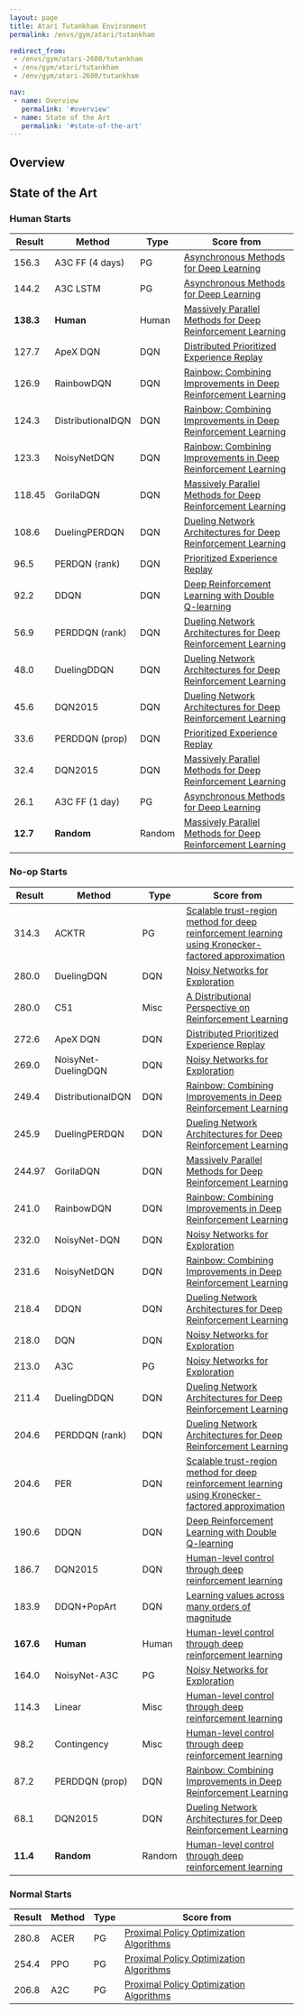 ```yaml
---
layout: page
title: Atari Tutankham Environment
permalink: /envs/gym/atari/tutankham

redirect_from:
 - /envs/gym/atari-2600/tutankham
 - /env/gym/atari/tutankham
 - /env/gym/atari-2600/tutankham

nav:
 - name: Overview
   permalink: '#overview'
 - name: State of the Art
   permalink: '#state-of-the-art'
---
```



## Overview

## State of the Art

### Human Starts

| Result | Method | Type | Score from |
|--------|--------|------|------------|
| 156.3 | A3C FF (4 days) | PG | [Asynchronous Methods for Deep Learning](https://arxiv.org/abs/1602.01783) |
| 144.2 | A3C LSTM | PG | [Asynchronous Methods for Deep Learning](https://arxiv.org/abs/1602.01783) |
| **138.3** | **Human** | Human | [Massively Parallel Methods for Deep Reinforcement Learning](https://arxiv.org/abs/1507.04296) |
| 127.7 | ApeX DQN | DQN | [Distributed Prioritized Experience Replay](https://arxiv.org/abs/1803.00933) |
| 126.9 | RainbowDQN | DQN | [Rainbow: Combining Improvements in Deep Reinforcement Learning](https://arxiv.org/abs/1710.02298) |
| 124.3 | DistributionalDQN | DQN | [Rainbow: Combining Improvements in Deep Reinforcement Learning](https://arxiv.org/abs/1710.02298) |
| 123.3 | NoisyNetDQN | DQN | [Rainbow: Combining Improvements in Deep Reinforcement Learning](https://arxiv.org/abs/1710.02298) |
| 118.45 | GorilaDQN | DQN | [Massively Parallel Methods for Deep Reinforcement Learning](https://arxiv.org/abs/1507.04296) |
| 108.6 | DuelingPERDQN | DQN | [Dueling Network Architectures for Deep Reinforcement Learning](https://arxiv.org/abs/1511.06581) |
| 96.5 | PERDQN (rank) | DQN | [Prioritized Experience Replay](https://arxiv.org/abs/1511.05952) |
| 92.2 | DDQN | DQN | [Deep Reinforcement Learning with Double Q-learning](https://arxiv.org/abs/1509.06461) |
| 56.9 | PERDDQN (rank) | DQN | [Dueling Network Architectures for Deep Reinforcement Learning](https://arxiv.org/abs/1511.06581) |
| 48.0 | DuelingDDQN | DQN | [Dueling Network Architectures for Deep Reinforcement Learning](https://arxiv.org/abs/1511.06581) |
| 45.6 | DQN2015 | DQN | [Dueling Network Architectures for Deep Reinforcement Learning](https://arxiv.org/abs/1511.06581) |
| 33.6 | PERDDQN (prop) | DQN | [Prioritized Experience Replay](https://arxiv.org/abs/1511.05952) |
| 32.4 | DQN2015 | DQN | [Massively Parallel Methods for Deep Reinforcement Learning](https://arxiv.org/abs/1507.04296) |
| 26.1 | A3C FF (1 day) | PG | [Asynchronous Methods for Deep Learning](https://arxiv.org/abs/1602.01783) |
| **12.7** | **Random** | Random | [Massively Parallel Methods for Deep Reinforcement Learning](https://arxiv.org/abs/1507.04296) |

### No-op Starts

| Result | Method | Type | Score from |
|--------|--------|------|------------|
| 314.3 | ACKTR | PG | [Scalable trust-region method for deep reinforcement learning using Kronecker-factored approximation](https://arxiv.org/abs/1708.05144) |
| 280.0 | DuelingDQN | DQN | [Noisy Networks for Exploration](https://arxiv.org/abs/1706.10295) |
| 280.0 | C51 | Misc | [A Distributional Perspective on Reinforcement Learning](https://arxiv.org/abs/1707.06887) |
| 272.6 | ApeX DQN | DQN | [Distributed Prioritized Experience Replay](https://arxiv.org/abs/1803.00933) |
| 269.0 | NoisyNet-DuelingDQN | DQN | [Noisy Networks for Exploration](https://arxiv.org/abs/1706.10295) |
| 249.4 | DistributionalDQN | DQN | [Rainbow: Combining Improvements in Deep Reinforcement Learning](https://arxiv.org/abs/1710.02298) |
| 245.9 | DuelingPERDQN | DQN | [Dueling Network Architectures for Deep Reinforcement Learning](https://arxiv.org/abs/1511.06581) |
| 244.97 | GorilaDQN | DQN | [Massively Parallel Methods for Deep Reinforcement Learning](https://arxiv.org/abs/1507.04296) |
| 241.0 | RainbowDQN | DQN | [Rainbow: Combining Improvements in Deep Reinforcement Learning](https://arxiv.org/abs/1710.02298) |
| 232.0 | NoisyNet-DQN | DQN | [Noisy Networks for Exploration](https://arxiv.org/abs/1706.10295) |
| 231.6 | NoisyNetDQN | DQN | [Rainbow: Combining Improvements in Deep Reinforcement Learning](https://arxiv.org/abs/1710.02298) |
| 218.4 | DDQN | DQN | [Dueling Network Architectures for Deep Reinforcement Learning](https://arxiv.org/abs/1511.06581) |
| 218.0 | DQN | DQN | [Noisy Networks for Exploration](https://arxiv.org/abs/1706.10295) |
| 213.0 | A3C | PG | [Noisy Networks for Exploration](https://arxiv.org/abs/1706.10295) |
| 211.4 | DuelingDDQN | DQN | [Dueling Network Architectures for Deep Reinforcement Learning](https://arxiv.org/abs/1511.06581) |
| 204.6 | PERDDQN (rank) | DQN | [Dueling Network Architectures for Deep Reinforcement Learning](https://arxiv.org/abs/1511.06581) |
| 204.6 | PER | DQN | [Scalable trust-region method for deep reinforcement learning using Kronecker-factored approximation](https://arxiv.org/abs/1708.05144) |
| 190.6 | DDQN | DQN | [Deep Reinforcement Learning with Double Q-learning](https://arxiv.org/abs/1509.06461) |
| 186.7 | DQN2015 | DQN | [Human-level control through deep reinforcement learning](https://storage.googleapis.com/deepmind-media/dqn/DQNNaturePaper.pdf) |
| 183.9 | DDQN+PopArt | DQN | [Learning values across many orders of magnitude](https://arxiv.org/abs/1602.07714) |
| **167.6** | **Human** | Human | [Human-level control through deep reinforcement learning](https://storage.googleapis.com/deepmind-media/dqn/DQNNaturePaper.pdf) |
| 164.0 | NoisyNet-A3C | PG | [Noisy Networks for Exploration](https://arxiv.org/abs/1706.10295) |
| 114.3 | Linear | Misc | [Human-level control through deep reinforcement learning](https://storage.googleapis.com/deepmind-media/dqn/DQNNaturePaper.pdf) |
| 98.2 | Contingency | Misc | [Human-level control through deep reinforcement learning](https://storage.googleapis.com/deepmind-media/dqn/DQNNaturePaper.pdf) |
| 87.2 | PERDDQN (prop) | DQN | [Rainbow: Combining Improvements in Deep Reinforcement Learning](https://arxiv.org/abs/1710.02298) |
| 68.1 | DQN2015 | DQN | [Dueling Network Architectures for Deep Reinforcement Learning](https://arxiv.org/abs/1511.06581) |
| **11.4** | **Random** | Random | [Human-level control through deep reinforcement learning](https://storage.googleapis.com/deepmind-media/dqn/DQNNaturePaper.pdf) |

### Normal Starts

| Result | Method | Type | Score from |
|--------|--------|------|------------|
| 280.8 | ACER | PG | [Proximal Policy Optimization Algorithms](https://arxiv.org/abs/1707.06347) |
| 254.4 | PPO | PG | [Proximal Policy Optimization Algorithms](https://arxiv.org/abs/1707.06347) |
| 206.8 | A2C | PG | [Proximal Policy Optimization Algorithms](https://arxiv.org/abs/1707.06347) |

